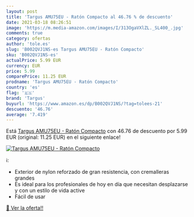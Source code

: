 ```yaml
---
layout: post
title: 'Targus AMU75EU - Ratón Compacto al 46.76 % de descuento'
date: 2021-03-18 08:26:51
image: 'https://m.media-amazon.com/images/I/313OgaVXlZL._SL400_.jpg'
comments: true
category: ofertas
author: 'tole.es'
slug: 'B002QVJ1NS-es Targus AMU75EU - Ratón Compacto'
sku: 'B002QVJ1NS-es'
actualPrice: 5.99 EUR
currency: EUR
price: 5.99
comparePrice: 11.25 EUR
prodname: 'Targus AMU75EU - Ratón Compacto'
country: 'es'
flag: '🇪🇸'
brand: 'Targus'
buyurl: 'https://www.amazon.es/dp/B002QVJ1NS/?tag=tolees-21'
descuento: '46.76'
average: '7.419'
---
```


Está [Targus AMU75EU - Ratón Compacto](https://www.amazon.es/dp/B002QVJ1NS/?tag=tolees-21) con 46.76 de descuento por 5.99 EUR (original: 11.25 EUR) en el siguiente enlace!

[![Targus AMU75EU - Ratón Compacto](https://m.media-amazon.com/images/I/313OgaVXlZL._SL400_.jpg)](https://www.amazon.es/dp/B002QVJ1NS/?tag=tolees-21)

ℹ️:

- Exterior de nylon reforzado de gran resistencia, con cremalleras grandes
- Es ideal para los profesionales de hoy en día que necesitan desplazarse y con un estilo de vida active
- Fácil de usar

[🛒 Ver la oferta!!](https://www.amazon.es/dp/B002QVJ1NS/?tag=tolees-21)
